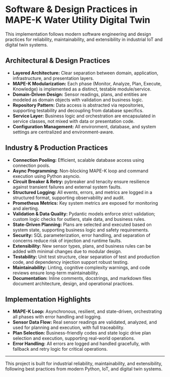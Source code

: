 
# Software & Design Practices in MAPE-K Water Utility Digital Twin

This implementation follows modern software engineering and design practices for reliability, maintainability, and extensibility in industrial IoT and digital twin systems.

## Architectural & Design Practices
- **Layered Architecture:** Clear separation between domain, application, infrastructure, and presentation layers.
- **MAPE-K Modularization:** Each phase (Monitor, Analyze, Plan, Execute, Knowledge) is implemented as a distinct, testable module/service.
- **Domain-Driven Design:** Sensor readings, plans, and entities are modeled as domain objects with validation and business logic.
- **Repository Pattern:** Data access is abstracted via repositories, supporting testability and decoupling from database specifics.
- **Service Layer:** Business logic and orchestration are encapsulated in service classes, not mixed with data or presentation code.
- **Configuration Management:** All environment, database, and system settings are centralized and environment-aware.

## Industry & Production Practices
- **Connection Pooling:** Efficient, scalable database access using connection pools.
- **Async Programming:** Non-blocking MAPE-K loop and command execution using Python asyncio.
- **Circuit Breaker & Retry:** pybreaker and tenacity ensure resilience against transient failures and external system faults.
- **Structured Logging:** All events, errors, and metrics are logged in a structured format, supporting observability and audit.
- **Prometheus Metrics:** Key system metrics are exposed for monitoring and alerting.
- **Validation & Data Quality:** Pydantic models enforce strict validation; custom logic checks for outliers, stale data, and business rules.
- **State-Driven Planning:** Plans are selected and executed based on system state, supporting business logic and safety requirements.
- **Security:** SQL parameterization, error handling, and separation of concerns reduce risk of injection and runtime faults.
- **Extensibility:** New sensor types, plans, and business rules can be added with minimal changes due to modular design.
- **Testability:** Unit test structure, clear separation of test and production code, and dependency injection support robust testing.
- **Maintainability:** Linting, cognitive complexity warnings, and code reviews ensure long-term maintainability.
- **Documentation:** Inline comments, docstrings, and markdown files document architecture, design, and operational practices.

## Implementation Highlights
- **MAPE-K Loop:** Asynchronous, resilient, and state-driven, orchestrating all phases with error handling and logging.
- **Sensor Data Flow:** Real sensor readings are validated, analyzed, and used for planning and execution, with full traceability.
- **Plan Selection:** Business-friendly codes and state logic drive plan selection and execution, supporting real-world operations.
- **Error Handling:** All errors are logged and handled gracefully, with fallback and retry logic for critical operations.

---
This project is built for industrial reliability, maintainability, and extensibility, following best practices from modern Python, IoT, and digital twin systems.
